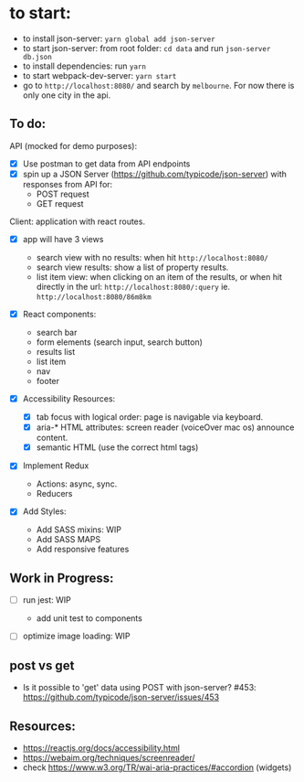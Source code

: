# to start:
- to install json-server: `yarn global add json-server`
- to start json-server: from root folder: `cd data` and run `json-server db.json`
- to install dependencies: run `yarn`
- to start webpack-dev-server: `yarn start`
- go to `http://localhost:8080/` and search by `melbourne`. For now there is only one city in the api.

## To do:
API (mocked for demo purposes):
- [x] Use postman to get data from API endpoints
- [x] spin up a JSON Server (https://github.com/typicode/json-server) with responses from API for:
  - POST request
  - GET request

Client: application with react routes.
- [x] app will have 3 views
  - search view with no results: when hit `http://localhost:8080/`
  - search view results: show a list of property results.
  - list item view: when clicking on an item of the results, or when hit directly in the url: `http://localhost:8080/:query` ie. `http://localhost:8080/86m8km`

- [X] React components:
  - search bar
  - form elements (search input, search button)
  - results list
  - list item
  - nav
  - footer

- [x] Accessibility Resources:
  - [x] tab focus with logical order: page is navigable via keyboard.
  - [x] aria-* HTML attributes: screen reader (voiceOver mac os) announce content.
  - [x] semantic HTML (use the correct html tags)
  
- [x] Implement Redux
  - Actions: async, sync.
  - Reducers

- [x] Add Styles:
  - Add SASS mixins: WIP
  - Add SASS MAPS
  - Add responsive features

## Work in Progress:

- [ ] run jest: WIP
  - add unit test to components

- [ ] optimize image loading: WIP


## post vs get 
- Is it possible to 'get' data using POST with json-server? #453: https://github.com/typicode/json-server/issues/453

## Resources:
- https://reactjs.org/docs/accessibility.html
- https://webaim.org/techniques/screenreader/
- check https://www.w3.org/TR/wai-aria-practices/#accordion (widgets)